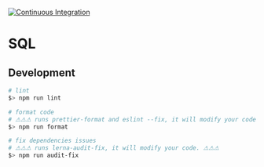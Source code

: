 [![Continuous Integration](https://github.com/jaune/sql/actions/workflows/continuous-integration.yml/badge.svg)](https://github.com/jaune/sql/actions/workflows/continuous-integration.yml)

# SQL

## Development

```sh
# lint
$> npm run lint

# format code
# ⚠⚠⚠ runs prettier-format and eslint --fix, it will modify your code. ⚠⚠⚠
$> npm run format

# fix dependencies issues
# ⚠⚠⚠ runs lerna-audit-fix, it will modify your code. ⚠⚠⚠
$> npm run audit-fix
```

